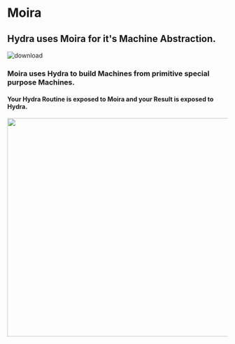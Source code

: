 # Moira
## Hydra uses Moira for it's Machine Abstraction. 
![download](https://user-images.githubusercontent.com/107733608/174984742-9acd1b8b-ca3f-44dd-9186-0c2fa71827d4.jpg)

### Moira uses Hydra to build Machines from primitive special purpose Machines.
#### Your Hydra Routine is exposed to Moira and your Result is exposed to Hydra.

<img height="500" width="600" src="https://github.com/ItsZeusBro/Moira/blob/50ae5b24679ef1d4574d034489c48762e00c596b/Moira.jpg">

 
